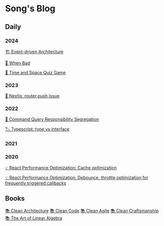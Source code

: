 # Song's Blog

## Daily
### 2024
[🏗️ Event-driven Architecture](./daily/event-driven-architecture.md)

[🌻 When Bad](./daily/when-bad.md)

[🌱 Time and Space Quiz Game](./daily/time-and-space-quiz-game.md)

### 2023
[🌟 Nextjs: router.push issue](./daily/nextjs-router-push-in-mobile.md)


### 2022
[🍡 Command Query Responsibility Segregation](./daily/command-query-responsibility-segregation.md)

[🏷️ Typescript: type vs interface](./daily/type-vs-interface.md)

### 2021
[](./daily/2021/concurrency-control.md)

### 2020
[💡 React Performance Optimization: Cache optimization](./react-performance-optimization/general-optimization/04-cache-optimization.md)

[💡 React Performance Optimization: Debounce, throttle optimization for frequently triggered callbacks](./react-performance-optimization/general-optimization/05-debounce-throttle.md)


## Books
[📚 Clean Architecture](./clean-architecture/index.md)
[📚 Clean Code](./clean-code/index.md)
[📚 Clean Agile]()
[📚 Clean Craftsmanship]()
[📚 The Art of Linear Algebra](https://github.com/kenjihiranabe/The-Art-of-Linear-Algebra)
